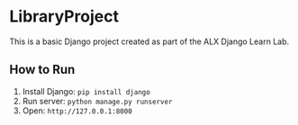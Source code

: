# LibraryProject

This is a basic Django project created as part of the ALX Django Learn Lab.

## How to Run

1. Install Django: `pip install django`
2. Run server: `python manage.py runserver`
3. Open: `http://127.0.0.1:8000`
